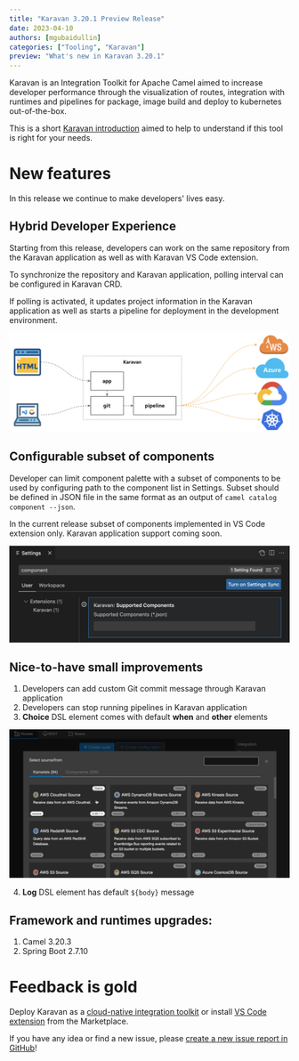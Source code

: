 ```yaml
---
title: "Karavan 3.20.1 Preview Release"
date: 2023-04-10
authors: [mgubaidullin]
categories: ["Tooling", "Karavan"]
preview: "What's new in Karavan 3.20.1"
---
```


Karavan is an Integration Toolkit for Apache Camel aimed to increase developer performance through the visualization of routes, integration with runtimes and pipelines for package, image build and deploy to kubernetes out-of-the-box.

This is a short [Karavan introduction](/blog/2023/01/karavan-intro/) aimed to help to understand if this tool is right for your needs.

# New features
 In this release we continue to make developers' lives easy.

## Hybrid Developer Experience

Starting from this release, developers can work on the same repository from the Karavan application as well as with Karavan VS Code extension. 

To synchronize the repository and Karavan application, polling interval can be configured in Karavan CRD.

If polling is activated, it updates project information in the Karavan application as well as starts a pipeline for deployment in the development environment.
 
![hybrid-dev.png](hybrid-dev.png)

## Configurable subset of components
Developer can limit component palette with a subset of components to be used by configuring path to the component list in Settings. Subset should be defined in JSON file in the same format as an output of `camel catalog component --json`.

In the current release subset of components implemented in VS Code extension only. Karavan application support coming soon.

![config.png](config.png)

## Nice-to-have small improvements
1. Developers can add custom Git commit message through Karavan application
2. Developers can stop running pipelines in Karavan application
3. **Choice** DSL element comes with default **when** and **other** elements

![choice.gif](choice.gif)

4. **Log** DSL element has default `${body}` message


## Framework and runtimes upgrades:
1. Camel 3.20.3
2. Spring Boot 2.7.10

# Feedback is gold

Deploy Karavan as a [cloud-native integration toolkit](https://github.com/apache/camel-karavan/tree/main/karavan-cloud) or install [VS Code extension](https://marketplace.visualstudio.com/items?itemName=camel-karavan.karavan) from the Marketplace.

If you have any idea or find a new issue, please [create a new issue report in GitHub](https://github.com/apache/camel-karavan/issues)!
